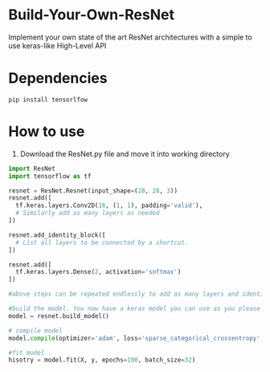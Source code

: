 # Build-Your-Own-ResNet
Implement your own state of the art ResNet architectures with a simple to use keras-like High-Level API 

# Dependencies
```pip install tensorlfow```

# How to use
1. Download the ResNet.py file and move it into working directory

```python
import ResNet
import tensorflow as tf

resnet = ResNet.Resnet(input_shape=(28, 28, 3))
resnet.add([
  tf.keras.layers.Conv2D(16, (1, 1), padding='valid'),
  # Similarly add as many layers as needed
])

resnet.add_identity_block([
  # List all layers to be connected by a shortcut.
])

resnet.add([
  tf.keras.layers.Dense(2, activation='softmax')
])

#above steps can be repeated endlessly to add as many layers and identity blocks as required

#build the model. You now have a keras model you can use as you please
model = resnet.build_model()

# compile model
model.compile(optimizer='adam', loss='sparse_categorical_crossentropy', metrics=['accuracy'])

#fit model
hisotry = model.fit(X, y, epochs=100, batch_size=32)
```
